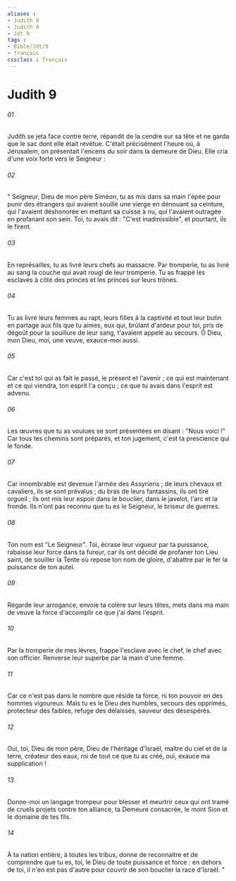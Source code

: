 ```yaml
---
aliases : 
- Judith 9
- Judith 9
- Jdt 9
tags : 
- Bible/Jdt/9
- français
cssclass : français
---
```


# Judith 9

###### 01
Judith se jeta face contre terre, répandit de la cendre sur sa tête et ne garda que le sac dont elle était revêtue. C'était précisément l'heure où, à Jérusalem, on présentait l'encens du soir dans la demeure de Dieu. Elle cria d'une voix forte vers le Seigneur :
###### 02
" Seigneur, Dieu de mon père Siméon,
tu as mis dans sa main l'épée
pour punir des étrangers
qui avaient souillé une vierge
en dénouant sa ceinture,
qui l'avaient déshonorée
en mettant sa cuisse à nu,
qui l'avaient outragée
en profanant son sein.
Toi, tu avais dit : "C'est inadmissible",
et pourtant, ils le firent.
###### 03
En représailles, tu as livré leurs chefs au massacre.
Par tromperie, tu as livré au sang
la couche qui avait rougi de leur tromperie.
Tu as frappé les esclaves à côté des princes
et les princes sur leurs trônes.
###### 04
Tu as livré leurs femmes au rapt,
leurs filles à la captivité
et tout leur butin en partage
aux fils que tu aimes,
eux qui, brûlant d'ardeur pour toi,
pris de dégoût pour la souillure de leur sang,
t'avaient appelé au secours.
Ô Dieu, mon Dieu,
moi, une veuve, exauce-moi aussi.
###### 05
Car c'est toi qui as fait le passé,
le présent et l'avenir ;
ce qui est maintenant et ce qui viendra,
ton esprit l'a conçu ;
ce que tu avais dans l'esprit
est advenu.
###### 06
Les œuvres que tu as voulues
se sont présentées en disant : "Nous voici !"
Car tous tes chemins sont préparés,
et ton jugement, c'est ta prescience qui le fonde.
###### 07
Car innombrable est devenue l'armée des Assyriens ;
de leurs chevaux et cavaliers, ils se sont prévalus ;
du bras de leurs fantassins, ils ont tiré orgueil ;
ils ont mis leur espoir dans le bouclier,
dans le javelot, l'arc et la fronde.
Ils n'ont pas reconnu que tu es le Seigneur,
le briseur de guerres.
###### 08
Ton nom est "Le Seigneur".
Toi, écrase leur vigueur par ta puissance,
rabaisse leur force dans ta fureur,
car ils ont décidé de profaner ton Lieu saint,
de souiller la Tente où repose ton nom de gloire,
d'abattre par le fer la puissance de ton autel.
###### 09
Regarde leur arrogance,
envoie ta colère sur leurs têtes,
mets dans ma main de veuve
la force d'accomplir ce que j'ai dans l'esprit.
###### 10
Par la tromperie de mes lèvres,
frappe l'esclave avec le chef,
le chef avec son officier.
Renverse leur superbe
par la main d'une femme.
###### 11
Car ce n'est pas dans le nombre
que réside ta force,
ni ton pouvoir en des hommes vigoureux.
Mais tu es le Dieu des humbles,
secours des opprimés,
protecteur des faibles,
refuge des délaissés,
sauveur des désespérés.
###### 12
Oui, toi, Dieu de mon père,
Dieu de l'héritage d'Israël,
maître du ciel et de la terre,
créateur des eaux,
roi de tout ce que tu as créé,
oui, exauce ma supplication !
###### 13
Donne-moi un langage trompeur
pour blesser et meurtrir
ceux qui ont tramé de cruels projets
contre ton alliance, ta Demeure consacrée,
le mont Sion et le domaine de tes fils.
###### 14
À ta nation entière, à toutes les tribus,
donne de reconnaître et de comprendre
que tu es, toi, le Dieu de toute puissance et force :
en dehors de toi, il n'en est pas d'autre
pour couvrir de son bouclier la race d'Israël. "
